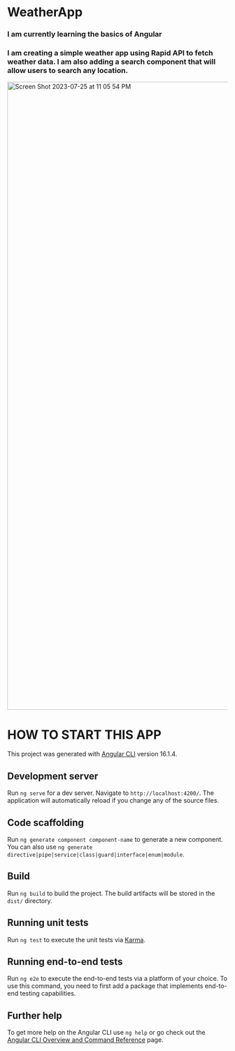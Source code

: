 # WeatherApp

### I am currently learning the basics of Angular
### I am creating a simple weather app using Rapid API to fetch weather data. I am also adding a search component that will allow users to search any location.
<img width="1432" alt="Screen Shot 2023-07-25 at 11 05 54 PM" src="https://github.com/MikeSanDev/Angular-Weather-App/assets/96930354/d26a698f-b112-43cd-92da-7e8833b50915">


# HOW TO START THIS APP 

This project was generated with [Angular CLI](https://github.com/angular/angular-cli) version 16.1.4.

## Development server

Run `ng serve` for a dev server. Navigate to `http://localhost:4200/`. The application will automatically reload if you change any of the source files.

## Code scaffolding

Run `ng generate component component-name` to generate a new component. You can also use `ng generate directive|pipe|service|class|guard|interface|enum|module`.

## Build

Run `ng build` to build the project. The build artifacts will be stored in the `dist/` directory.

## Running unit tests

Run `ng test` to execute the unit tests via [Karma](https://karma-runner.github.io).

## Running end-to-end tests

Run `ng e2e` to execute the end-to-end tests via a platform of your choice. To use this command, you need to first add a package that implements end-to-end testing capabilities.

## Further help

To get more help on the Angular CLI use `ng help` or go check out the [Angular CLI Overview and Command Reference](https://angular.io/cli) page.
